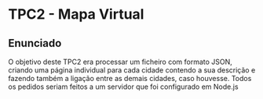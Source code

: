 # TPC2 - Mapa Virtual

## Enunciado
O objetivo deste TPC2 era processar um ficheiro com formato JSON, criando uma página individual para cada cidade contendo a sua descrição e fazendo também a ligação entre as demais cidades, caso houvesse. Todos os pedidos seriam feitos a um servidor que foi configurado em Node.js